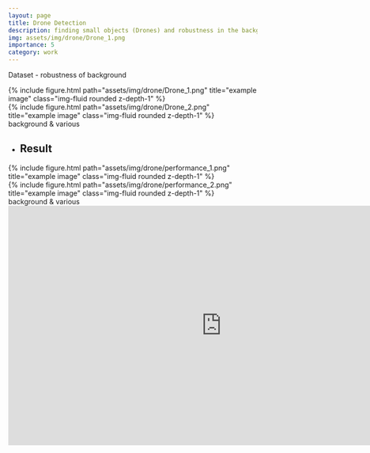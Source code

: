 ```yaml
---
layout: page
title: Drone Detection
description: finding small objects (Drones) and robustness in the background
img: assets/img/drone/Drone_1.png
importance: 5
category: work
---
```


Dataset - robustness of background

<div class="row">
    <div class="col-sm mt mt-md-0">
        {% include figure.html path="assets/img/drone/Drone_1.png" title="example image" class="img-fluid rounded z-depth-1" %}
    </div>
    <div class="col-sm mt-7 mt-md-0">
        {% include figure.html path="assets/img/drone/Drone_2.png" title="example image" class="img-fluid rounded z-depth-1" %}
    </div>
</div>
<div class="caption">
    background & various
</div>


* ## Result

<div class="row">
    <div class="col-sm mt-3 mt-md-0">
        {% include figure.html path="assets/img/drone/performance_1.png" title="example image" class="img-fluid rounded z-depth-1" %}
    </div>
    <div class="col-sm mt-3 mt-md-0">
        {% include figure.html path="assets/img/drone/performance_2.png" title="example image" class="img-fluid rounded z-depth-1" %}
    </div>
</div>
<div class="caption">
    background & various
</div>


<iframe width="861" height="484" src="https://www.youtube.com/embed/FtAlfH8DUVY" title="Drone detection" frameborder="0" allow="accelerometer; autoplay; clipboard-write; encrypted-media; gyroscope; picture-in-picture" allowfullscreen></iframe>